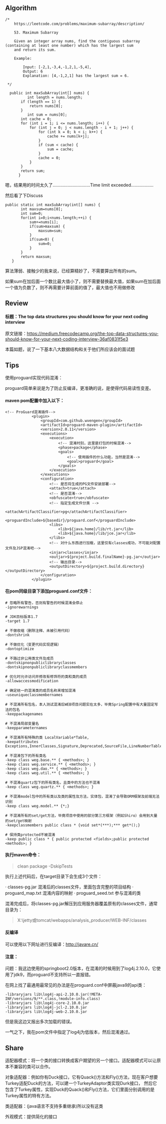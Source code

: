 ## Algorithm ##
````
/*
    https://leetcode.com/problems/maximum-subarray/description/

    53. Maximum Subarray

    Given an integer array nums, find the contiguous subarray (containing at least one number) which has the largest sum
    and return its sum.
   
    Example:
    
        Input: [-2,1,-3,4,-1,2,1,-5,4],
        Output: 6
        Explanation: [4,-1,2,1] has the largest sum = 6.
    
 */
 ````

 ````
   public int maxSubArray(int[] nums) {
           int length = nums.length;
   		if (length == 1) {
   			return nums[0];
   		}
           int sum = nums[0];
   		int cache = 0;
   		for (int i = 1; i <= nums.length; i++) {
   			for (int j = 0; j < nums.length - i + 1; j++) {
   				for (int k = 0; k < i; k++) {
   					cache += nums[k+j];
   				}
   				if (sum < cache) {
   					sum = cache;
   				}
   				cache = 0;
   			}
   		}
   		return sum;
       }
 ````
 
 嗯，结果用的时间太久了…………………………Time limit exceeded………………
 
 然后看了下Discuss
 
 ````
 public static int maxSubArray(int[] nums) {
 		int maxsum=nums[0];
 		int sum=0;
 		for(int i=0;i<nums.length;++i) {
 		    sum+=nums[i];
 		    if(sum>maxsum) {
 		        maxsum=sum;
 		    }
 	        if(sum<0) {
 		        sum=0;
 		    }
 		}
 		return maxsum;
 	}
 ````
 
 算法薄弱、接触少的我来说，已经算精妙了，不需要算出所有的sum。
 
 如果sum在加后面一个数比最大值小了，则不需要替换最大值，如果sum在加后面一个值为负数了，则不再需要计算前面的值了，最大值也不用做修改

## Review ##

#### 标题：The top data structures you should know for your next coding interview

原文链接：https://medium.freecodecamp.org/the-top-data-structures-you-should-know-for-your-next-coding-interview-36af0831f5e3

本篇如题，说了一下基本八大数据结构和关于他们所应该会的面试题

## Tips ##

使用proguard实现代码混淆：

proguard简单来说是为了防止反编译，更准确的说，是使得代码易读性变差。

#### maven pom配置中加入以下：

````
<!-- ProGuard混淆插件-->
            <plugin>
                <groupId>com.github.wvengen</groupId>
                <artifactId>proguard-maven-plugin</artifactId>
                <version>2.0.11</version>
                <executions>
                    <execution>
                        <!-- 混淆时刻，这里是打包的时候混淆-->
                        <phase>package</phase>
                        <goals>
                            <!-- 使用插件的什么功能，当然是混淆-->
                            <goal>proguard</goal>
                        </goals>
                    </execution>
                </executions>
                <configuration>
                    <!-- 是否将生成的PG文件安装部署-->
                    <attach>true</attach>
                    <!-- 是否混淆-->
                    <obfuscate>true</obfuscate>
                    <!-- 指定生成文件分类 -->
                    <attachArtifactClassifier>pg</attachArtifactClassifier>
                    <proguardInclude>${basedir}/proguard.conf</proguardInclude>
                    <libs>
                        <lib>${java.home}/lib/rt.jar</lib>
                        <lib>${java.home}/lib/jce.jar</lib>
                    </libs>
                    <!-- 对什么东西进行加载，这里仅有classes成功，不可能对配置文件及JSP混淆吧-->
                    <injar>classes</injar>
                    <outjar>${project.build.finalName}-pg.jar</outjar>
                    <!-- 输出目录-->
                    <outputDirectory>${project.build.directory}</outputDirectory>
                </configuration>
            </plugin>
````

#### 在pom同级目录下添加proguard.conf文件：

````
# 忽略所有警告，否则有警告的时候混淆会停止
-ignorewarnings

# JDK目标版本1.7
-target 1.7

# 不做收缩（删除注释、未被引用代码）
-dontshrink

# 不做优化（变更代码实现逻辑）
-dontoptimize

# 不路过非公用类文件及成员
-dontskipnonpubliclibraryclasses
-dontskipnonpubliclibraryclassmembers

# 优化时允许访问并修改有修饰符的类和类的成员
-allowaccessmodification

# 确定统一的混淆类的成员名称来增加混淆
-useuniqueclassmembernames

# 不混淆所有包名，本人测试混淆后WEB项目问题实在太多，毕竟Spring配置中有大量固定写法的包名
-keeppackagenames

# 不混淆局部变量名
-keepparameternames

# 不混淆所有特殊的类 LocalVariable*Table,
-keepattributes Exceptions,InnerClasses,Signature,Deprecated,SourceFile,LineNumberTable,*Annotation*,Synthetic,EnclosingMethod

# 不混淆包下的所有类名
-keep class weg.base.** { <methods>; }
-keep class weg.service.** { <methods>; }
-keep class weg.dao.** { <methods>; }
-keep class weg.util.** { <methods>; }

# 不混淆quartz包下的所有类名，且类中的方法也不混淆
-keep class weg.quartz.** { <methods>; }

# 不混淆model包中的所有类以及类的属性及方法，实体包，混淆了会导致ORM框架及前端无法识别
-keep class weg.model.** {*;}

# 不混淆所有的set/get方法，毕竟项目中使用的部分第三方框架（例如Shiro）会用到大量的set/get映射
-keepclassmembers public class * {void set*(***);*** get*();}

# 保持类protected不被混淆
-keep public class * { public protected <fields>;public protected <methods>; }

````

#### 执行maven命令：

> clean package -DskipTests

执行上述代码后，在target目录下会生成3个文件：

·   classes-pg.jar 混淆后的classes文件，里面包含完整的项目结构
·   proguard_map.txt 混淆内容的映射
·   proguard_seed.txt 参与混淆的类

混淆完成后，将classes-pg.jar解压到应用服务器覆盖原有的classes文件，通常目录为：

> X:\jetty或tomcat/webapps/analysis_producer/WEB-INF/classes

#### 反编译

可以使用以下网址进行反编译：http://javare.cn/

#### 注意：

问题：我这边使用的springboot2.0版本，在混淆的时候用到了log4j.2.10.0，它使用了jdk9，而proguard不支持所以一直报错。

在网上找了最通用最常见的办法是在proguard.conf中屏蔽java9的api类：

````
-libraryjars lib\log4j-api-2.10.0.jar(!META-INF/versions/9/**.class,!module-info.class)  
-libraryjars lib\log4j-core-2.10.0.jar  
-libraryjars lib\log4j-jcl-2.10.0.jar  
-libraryjars lib\log4j-web-2.10.0.jar 
````

但是我这边又报出多次加载的错误。

一气之下，我在pom文件中指定了log4j为低版本，然后混淆通过。             
   
## Share ##

适配器模式：将一个类的接口转换成客户期望的另一个接口。适配器模式可以让原本不兼容的类可以合作。

   对象适配器：例如你有Duck接口，它有Quack()方法和Fly()方法，现在客户想要Turkey适配Duck的方法，可以建一个TurkeyAdaptor类实现Durk接口，
   然后它包含了Turkey属性，实现Duck的Quack()和Fly()方法，它们里面分别调用的是Turkey属性的特有方法。
   
   类适配器：(java语言不支持多重继承)所以没有这类
   
外观模式：提供简化的接口



